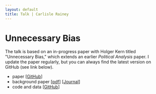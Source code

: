 ```yaml
---
layout: default
title: Talk | Carlisle Rainey
---
```

# Unnecessary Bias

The talk is based on an in-progress paper with Holger Kern titled "Unnecessary Bias," which extends an earlier *Political Analysis* paper. I update the paper regularly, but you can always find the latest version on GitHub (see link below).

- paper [[GitHub](https://github.com/carlislerainey/unnecessary/blob/master/doc/unnecessary.pdf)]
- background paper [[pdf](http://www.carlislerainey.com/papers/bias.pdf)]  [[Journal](https://www.cambridge.org/core/journals/political-analysis/article/transformationinduced-bias-unbiased-coefficients-do-not-imply-unbiased-quantities-of-interest/03D30CD9B8851C67717B8782D8BDC122/core-reader)]
- code and data [[GitHub](https://github.com/carlislerainey/unnecessary)]

<script async class="speakerdeck-embed" data-id="a5d31e94c89245eb902065fea1f0fe83" data-ratio="1.29456384323641" src="//speakerdeck.com/assets/embed.js"></script>
